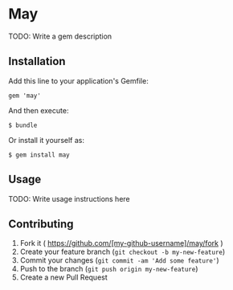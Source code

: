 # May

TODO: Write a gem description

## Installation

Add this line to your application's Gemfile:

    gem 'may'

And then execute:

    $ bundle

Or install it yourself as:

    $ gem install may

## Usage

TODO: Write usage instructions here

## Contributing

1. Fork it ( https://github.com/[my-github-username]/may/fork )
2. Create your feature branch (`git checkout -b my-new-feature`)
3. Commit your changes (`git commit -am 'Add some feature'`)
4. Push to the branch (`git push origin my-new-feature`)
5. Create a new Pull Request

